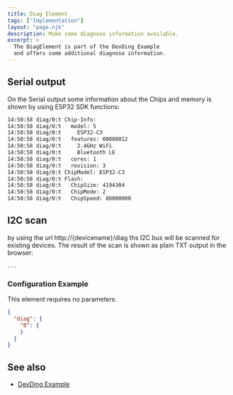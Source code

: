 ```yaml
---
title: Diag Element
tags: ["Implementation"]
layout: "page.njk"
description: Make some diagnose information available.
excerpt: >
  The DiagElement is part of the DevDing Example 
  and offers some additional diagnose information.
---
```


## Serial output

On the Serial output some information about the Chips and memory is shown by using ESP32 SDK functions:

``` txt
14:50:58 diag/0:t Chip-Info:
14:50:58 diag/0:t   model: 5
14:50:58 diag/0:t     ESP32-C3
14:50:58 diag/0:t   features: 00000012
14:50:58 diag/0:t     2.4GHz WiFi
14:50:58 diag/0:t     Bluetooth LE
14:50:58 diag/0:t   cores: 1
14:50:58 diag/0:t   revision: 3
14:50:58 diag/0:t ChipModel: ESP32-C3
14:50:58 diag/0:t Flash:
14:50:58 diag/0:t   ChipSize: 4194304
14:50:58 diag/0:t   ChipMode: 2
14:50:58 diag/0:t   ChipSpeed: 80000000
```


## I2C scan

by using the url http://{devicename}/diag ths I2C bus will be scanned for existing devices.
The result of the scan is shown as plain TXT output in the browser:

<!-- TODO: -->
``` txt
...
```

<!-- 
## rtcmem

TODO:
-->


### Configuration Example

This element requires no parameters.

``` json
{
  "diag": {
    "0": {
    }
  }
}
```

## See also

* [DevDing Example](/examples/devding.md)
